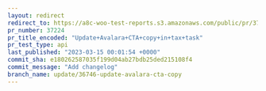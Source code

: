 ```yaml
---
layout: redirect
redirect_to: https://a8c-woo-test-reports.s3.amazonaws.com/public/pr/37224/api/index.html
pr_number: 37224
pr_title_encoded: "Update+Avalara+CTA+copy+in+tax+task"
pr_test_type: api
last_published: "2023-03-15 00:01:54 +0000"
commit_sha: e180262587035f199d04ab27bdb25ded215108f4
commit_message: "Add changelog"
branch_name: update/36746-update-avalara-cta-copy
---
```

